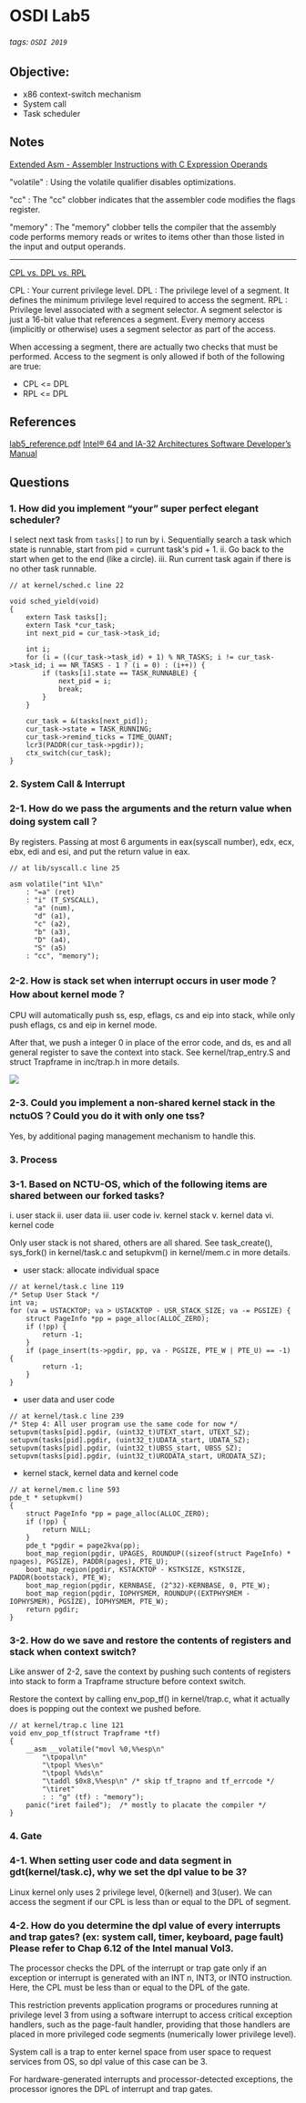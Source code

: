 # OSDI Lab5
###### tags: `OSDI 2019`

## Objective:
+ x86 context-switch mechanism
+ System call
+ Task scheduler

## Notes
[Extended Asm - Assembler Instructions with C Expression Operands](https://gcc.gnu.org/onlinedocs/gcc/Extended-Asm.html)

"volatile" : Using the volatile qualifier disables optimizations.

"cc" : The "cc" clobber indicates that the assembler code modifies the flags register.

"memory" : The "memory" clobber tells the compiler that the assembly code performs memory reads or writes to items other than those listed in the input and output operands.

---

[CPL vs. DPL vs. RPL](https://stackoverflow.com/questions/36617718/difference-between-dpl-and-rpl-in-x86)

CPL : Your current privilege level.
DPL : The privilege level of a segment. It defines the minimum privilege level required to access the segment.
RPL : Privilege level associated with a segment selector. A segment selector is just a 16-bit value that references a segment. Every memory access (implicitly or otherwise) uses a segment selector as part of the access.

When accessing a segment, there are actually two checks that must be performed. Access to the segment is only allowed if both of the following are true:
+ CPL <= DPL
+ RPL <= DPL

## References
[lab5_reference.pdf](https://drive.google.com/file/d/1keV0BWLIY_dFqxKOAY84RcUzMAtf2lyZ/view)
[Intel® 64 and IA-32 Architectures Software Developer’s Manual](https://software.intel.com/sites/default/files/managed/a4/60/325384-sdm-vol-3abcd.pdf)

## Questions
### 1. How did you implement “your” super perfect elegant scheduler?

I select next task from `tasks[]` to run by 
i. Sequentially search a task which state is runnable, start from pid = currunt task's pid + 1.
ii. Go back to the start when get to the end (like a circle).
iii. Run current task again if there is no other task runnable.

```c=
// at kernel/sched.c line 22

void sched_yield(void)
{
    extern Task tasks[];
    extern Task *cur_task;
    int next_pid = cur_task->task_id;

    int i;
    for (i = ((cur_task->task_id) + 1) % NR_TASKS; i != cur_task->task_id; i == NR_TASKS - 1 ? (i = 0) : (i++)) {
        if (tasks[i].state == TASK_RUNNABLE) {
            next_pid = i;
            break;
        }
    }

    cur_task = &(tasks[next_pid]);
    cur_task->state = TASK_RUNNING;
    cur_task->remind_ticks = TIME_QUANT;
    lcr3(PADDR(cur_task->pgdir));
    ctx_switch(cur_task);
}
```

### 2. System Call & Interrupt

### 2-1. How do we pass the arguments and the return value when doing system call？

By registers. Passing at most 6 arguments in eax(syscall number), edx, ecx, ebx, edi and esi, and put the return value in eax.

```clike=
// at lib/syscall.c line 25

asm volatile("int %1\n"
    : "=a" (ret)
    : "i" (T_SYSCALL),
      "a" (num),
      "d" (a1),
      "c" (a2),
      "b" (a3),
      "D" (a4),
      "S" (a5)
    : "cc", "memory");
```

### 2-2. How is stack set when interrupt occurs in user mode？ How about kernel mode？

CPU will automatically push ss, esp, eflags, cs and eip into stack, while only push eflags, cs and eip in kernel mode.

After that, we push a integer 0 in place of the error code, and ds, es and all general register to save the context into stack. See kernel/trap_entry.S and struct Trapframe in inc/trap.h in more details.

![](https://i.imgur.com/i60PigA.png)

### 2-3. Could you implement a non-shared kernel stack in the nctuOS？Could you do it with only one tss?

Yes, by additional paging management mechanism to handle this.

### 3. Process

### 3-1. Based on NCTU-OS, which of the following items are shared between our forked tasks?
i. user stack
ii. user data
iii. user code
iv. kernel stack
v. kernel data
vi. kernel code

Only user stack is not shared, others are all shared.
See task_create(), sys_fork() in kernel/task.c and setupkvm() in kernel/mem.c in more details.

+ user stack: allocate individual space
```clike=
// at kernel/task.c line 119
/* Setup User Stack */
int va;
for (va = USTACKTOP; va > USTACKTOP - USR_STACK_SIZE; va -= PGSIZE) {
    struct PageInfo *pp = page_alloc(ALLOC_ZERO);
    if (!pp) {
        return -1;
    }
    if (page_insert(ts->pgdir, pp, va - PGSIZE, PTE_W | PTE_U) == -1) {
        return -1;
    }
}
```

+ user data and user code
```clike=
// at kernel/task.c line 239
/* Step 4: All user program use the same code for now */
setupvm(tasks[pid].pgdir, (uint32_t)UTEXT_start, UTEXT_SZ);
setupvm(tasks[pid].pgdir, (uint32_t)UDATA_start, UDATA_SZ);
setupvm(tasks[pid].pgdir, (uint32_t)UBSS_start, UBSS_SZ);
setupvm(tasks[pid].pgdir, (uint32_t)URODATA_start, URODATA_SZ);
```

+ kernel stack, kernel data and kernel code
```clike=
// at kernel/mem.c line 593
pde_t * setupkvm()
{
    struct PageInfo *pp = page_alloc(ALLOC_ZERO);
    if (!pp) {
        return NULL;
    }
    pde_t *pgdir = page2kva(pp);
    boot_map_region(pgdir, UPAGES, ROUNDUP((sizeof(struct PageInfo) * npages), PGSIZE), PADDR(pages), PTE_U);
    boot_map_region(pgdir, KSTACKTOP - KSTKSIZE, KSTKSIZE, PADDR(bootstack), PTE_W);
    boot_map_region(pgdir, KERNBASE, (2^32)-KERNBASE, 0, PTE_W);
    boot_map_region(pgdir, IOPHYSMEM, ROUNDUP((EXTPHYSMEM - IOPHYSMEM), PGSIZE), IOPHYSMEM, PTE_W);
    return pgdir;
}
```

### 3-2. How do we save and restore the contents of registers and stack when context switch?

Like answer of 2-2, save the context by pushing such contents of registers into stack to form a Trapframe structure before context switch.

Restore the context by calling env_pop_tf() in kernel/trap.c, what it actually does is popping out the context we pushed before.

```clike=
// at kernel/trap.c line 121
void env_pop_tf(struct Trapframe *tf)
{
    __asm __volatile("movl %0,%%esp\n"
        "\tpopal\n"
        "\tpopl %%es\n"
        "\tpopl %%ds\n"
        "\taddl $0x8,%%esp\n" /* skip tf_trapno and tf_errcode */
        "\tiret"
        : : "g" (tf) : "memory");
    panic("iret failed");  /* mostly to placate the compiler */
}
```

### 4. Gate

### 4-1. When setting user code and data segment in gdt(kernel/task.c), why we set the dpl value to be 3?

Linux kernel only uses 2 privilege level, 0(kernel) and 3(user). We can access the segment if our CPL is less than or equal to the DPL of segment.

### 4-2. How do you determine the dpl value of every interrupts and trap gates? (ex: system call, timer, keyboard, page fault) Please refer to Chap 6.12 of the Intel manual Vol3.

The processor checks the DPL of the interrupt or trap gate only if an exception or interrupt is generated with an INT n, INT3, or INTO instruction. Here, the CPL must be less than or equal to the DPL of the gate.

This restriction prevents application programs or procedures running at privilege level 3 from using a software interrupt to access critical exception handlers, such as the page-fault handler, providing that those handlers are placed in more privileged code segments (numerically lower privilege level). 

System call is a trap to enter kernel space from user space to request services from OS, so dpl value of this case can be 3.

For hardware-generated interrupts and processor-detected exceptions, the processor ignores the DPL of interrupt and trap gates.